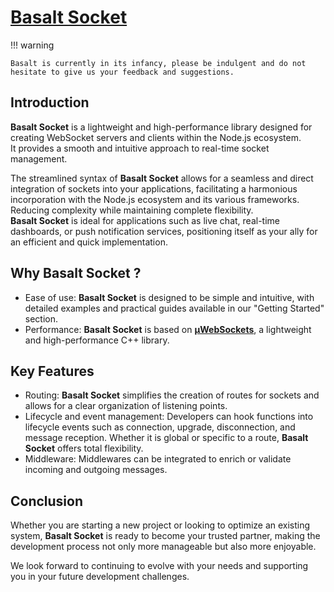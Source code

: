 # **[Basalt Socket](https://www.npmjs.com/package/@basalt-lab/basalt-socket)**

!!! warning

    Basalt is currently in its infancy, please be indulgent and do not hesitate to give us your feedback and suggestions.

## **Introduction**

**Basalt Socket** is a lightweight and high-performance library designed for creating WebSocket servers and clients within the Node.js ecosystem.  
It provides a smooth and intuitive approach to real-time socket management.

The streamlined syntax of **Basalt Socket** allows for a seamless and direct integration of sockets into your applications, facilitating a harmonious incorporation with the Node.js ecosystem and its various frameworks.  
Reducing complexity while maintaining complete flexibility.  
**Basalt Socket** is ideal for applications such as live chat, real-time dashboards, or push notification services, positioning itself as your ally for an efficient and quick implementation.

## **Why Basalt Socket ?**

- Ease of use: **Basalt Socket** is designed to be simple and intuitive, with detailed examples and practical guides available in our "Getting Started" section.
- Performance: **Basalt Socket** is based on [**µWebSockets**](https://github.com/uNetworking/uWebSockets/tree/master), a lightweight and high-performance C++ library.

## **Key Features**

- Routing: **Basalt Socket** simplifies the creation of routes for sockets and allows for a clear organization of listening points.
- Lifecycle and event management: Developers can hook functions into lifecycle events such as connection, upgrade, disconnection, and message reception. 
Whether it is global or specific to a route, **Basalt Socket** offers total flexibility.
- Middleware: Middlewares can be integrated to enrich or validate incoming and outgoing messages.

## **Conclusion**

Whether you are starting a new project or looking to optimize an existing system, **Basalt Socket** is ready to become your trusted partner, making the development process not only more manageable but also more enjoyable.

We look forward to continuing to evolve with your needs and supporting you in your future development challenges.
